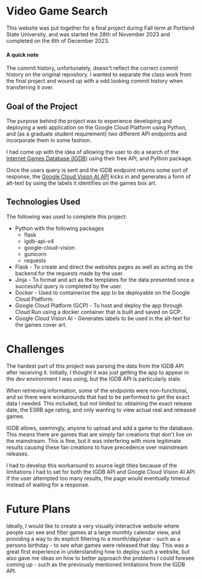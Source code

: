 # Video Game Search

This website was put together for a final project during Fall term at Portland State University, and was started the 28th of November 2023 and completed on the 6th of December 2023.

#### A quick note
The commit history, unfortunately, doesn't reflect the correct commit history on the original repository. I wanted to separate the class work from the final project and wound up with a odd looking commit history when transferring it over.

## Goal of the Project
The purpose behind the project was to experience developing and deploying a web application on the Google Cloud Platform using Python, and (as a graduate student requirement) two different API endpoints and incorporate them in some fashion.

I had come up with the idea of allowing the user to do a search of the [Internet Games Database (IGDB)](https://www.igdb.com/) using their free API, and Python package.

Once the users query is sent and the IGDB endpoint returns some sort of response, the [Google Cloud Vision AI API](https://cloud.google.com/vision?hl=en) kicks in and generates a form of alt-text by using the labels it identifies on the games box art.

## Technologies Used
The following was used to complete this project:

- Python with the following packages
  - flask
  - igdb-api-v4
  - google-cloud-vision
  - gunicorn
  - requests
- Flask - To create and direct the websites pages as well as acting as the backend for the requests made by the user.
- Jinja - To format and act as the templates for the data presented once a successful query is completed by the user.
- Docker - Used to containerize the app to be deployable on the Google Cloud Platform.
- Google Cloud Platform (GCP) - To host and deploy the app through Cloud Run using a docker container that is built and saved on GCP.
- Google Cloud Vision AI - Generates labels to be used in the alt-text for the games cover art.

# Challenges
The hardest part of this project was parsing the data from the IGDB API after receiving it. Initially, I thought it was just getting the app to appear in the dev environment I was using, but the IGDB API is particularly stale.

When retrieving information, some of the endpoints were non-functional, and so there were workarounds that had to be performed to get the exact data I needed. This included, but not limited to: obtaining the exact release date, the ESRB age rating, and only wanting to view actual real and released games.

IGDB allows, seemingly, anyone to upload and add a game to the database. This means there are games that are simply fan creations that don't live on the mainstream. This is fine, but it was interfering with more legitimate results causing these fan creations to have precedence over mainstream releases.

I had to develop this workaround to source legit titles because of the limitations I had to set for both the IGDB API and Google Cloud Vision AI API. If the user attempted too many results, the page would eventually timeout instead of waiting for a response.

# Future Plans
Ideally, I would like to create a very visually interactive website where people can see and filter games at a large monthly calendar view, and providing a way to do explicit filtering to a month/day/year - such as a persons birthday - to see what games were released that day. This was a great first experience in understanding how to deploy such a website, but also gave me ideas on how to better approach the problems I could foresee coming up - such as the previously mentioned limitations from the IGDB API.
